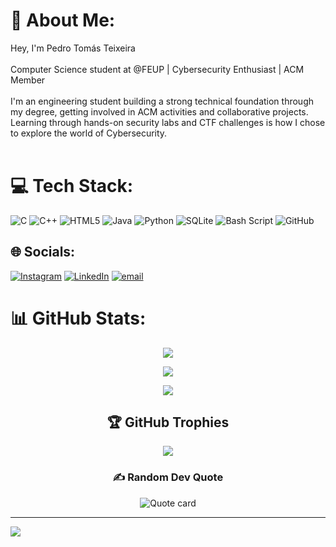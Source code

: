 # 💫 About Me:
Hey, I'm Pedro Tomás Teixeira<br><br>Computer Science student at @FEUP | Cybersecurity Enthusiast | ACM Member<br><br>I'm an engineering student building a strong technical foundation through my degree, getting involved in ACM activities and collaborative projects. Learning through hands-on security labs and CTF challenges is how I chose to explore the world of Cybersecurity.<br><br>


# 💻 Tech Stack:
![C](https://img.shields.io/badge/c-%2300599C.svg?style=flat&logo=c&logoColor=white) ![C++](https://img.shields.io/badge/c++-%2300599C.svg?style=flat&logo=c%2B%2B&logoColor=white) ![HTML5](https://img.shields.io/badge/html5-%23E34F26.svg?style=flat&logo=html5&logoColor=white) ![Java](https://img.shields.io/badge/java-%23ED8B00.svg?style=flat&logo=openjdk&logoColor=white) ![Python](https://img.shields.io/badge/python-3670A0?style=flat&logo=python&logoColor=ffdd54) ![SQLite](https://img.shields.io/badge/sqlite-%2307405e.svg?style=flat&logo=sqlite&logoColor=white) ![Bash Script](https://img.shields.io/badge/bash_script-%23121011.svg?style=flat&logo=gnu-bash&logoColor=white) ![GitHub](https://img.shields.io/badge/github-%23121011.svg?style=flat&logo=github&logoColor=white)

## 🌐 Socials:
[![Instagram](https://img.shields.io/badge/Instagram-%23E4405F.svg?logo=Instagram&logoColor=white)](https://instagram.com/@_bone.teixeira_) [![LinkedIn](https://img.shields.io/badge/LinkedIn-%230077B5.svg?logo=linkedin&logoColor=white)](https://linkedin.com/in/pedrotomasteixeira) [![email](https://img.shields.io/badge/Email-D14836?logo=gmail&logoColor=white)](mailto:pedrotomasteixeira@gmail.com) 

# 📊 GitHub Stats:
<p align="center">
<img src="https://github-readme-stats.vercel.app/api?username=T0m2sT&theme=dark&hide_border=false&include_all_commits=false&count_private=false"><br/>
</p>
<p align="center">
<img src="https://nirzak-streak-stats.vercel.app/?user=T0m2sT&theme=dark&hide_border=false"><br/>
</p>
<p align="center">
<img src="https://github-readme-stats.vercel.app/api/top-langs/?username=T0m2sT&theme=dark&hide_border=false&include_all_commits=false&count_private=false&layout=compact">
</p>

<h2 align="center"> 🏆 GitHub Trophies</h2>
<p align="center">
<img src= "https://github-profile-trophy.vercel.app/?username=T0m2sT&theme=dark&no-frame=true&no-bg=true&margin-w=4">
</p>

<h3 align="center">✍️ Random Dev Quote</h3>
<p align="center">
  <img src="https://quotes-github-readme.vercel.app/api?type=horizontal&theme=dark" alt="Quote card" />
</p>

---
[![](https://visitcount.itsvg.in/api?id=T0m2sT&icon=0&color=1)](https://visitcount.itsvg.in)

